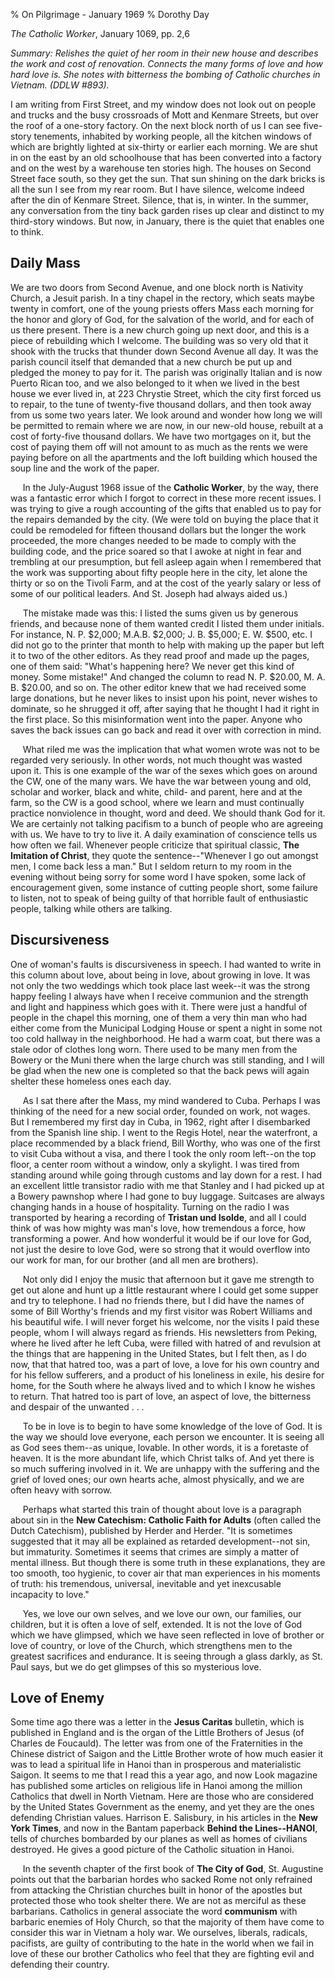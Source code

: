 % On Pilgrimage - January 1969
% Dorothy Day

*The Catholic Worker*, January 1069, pp. 2,6

*Summary: Relishes the quiet of her room in their new house and
describes the work and cost of renovation. Connects the many forms of
love and how hard love is. She notes with bitterness the bombing of
Catholic churches in Vietnam. (DDLW \#893).*

I am writing from First Street, and my window does not look out on
people and trucks and the busy crossroads of Mott and Kenmare Streets,
but over the roof of a one-story factory. On the next block north of us
I can see five-story tenements, inhabited by working people, all the
kitchen windows of which are brightly lighted at six-thirty or earlier
each morning. We are shut in on the east by an old schoolhouse that has
been converted into a factory and on the west by a warehouse ten stories
high. The houses on Second Street face south, so they get the sun. That
sun shining on the dark bricks is all the sun I see from my rear room.
But I have silence, welcome indeed after the din of Kenmare Street.
Silence, that is, in winter. In the summer, any conversation from the
tiny back garden rises up clear and distinct to my third-story windows.
But now, in January, there is the quiet that enables one to think.

Daily Mass
----------

We are two doors from Second Avenue, and one block north is Nativity
Church, a Jesuit parish. In a tiny chapel in the rectory, which seats
maybe twenty in comfort, one of the young priests offers Mass each
morning for the honor and glory of God, for the salvation of the world,
and for each of us there present. There is a new church going up next
door, and this is a piece of rebuilding which I welcome. The building
was so very old that it shook with the trucks that thunder down Second
Avenue all day. It was the parish council itself that demanded that a
new church be put up and pledged the money to pay for it. The parish was
originally Italian and is now Puerto Rican too, and we also belonged to
it when we lived in the best house we ever lived in, at 223 Chrystie
Street, which the city first forced us to repair, to the tune of
twenty-five thousand dollars, and then took away from us some two years
later. We look around and wonder how long we will be permitted to remain
where we are now, in our new-old house, rebuilt at a cost of forty-five
thousand dollars. We have two mortgages on it, but the cost of paying
them off will not amount to as much as the rents we were paying before
on all the apartments and the loft building which housed the soup line
and the work of the paper.

     In the July-August 1968 issue of the **Catholic Worker**, by the
way, there was a fantastic error which I forgot to correct in these more
recent issues. I was trying to give a rough accounting of the gifts that
enabled us to pay for the repairs demanded by the city. (We were told on
buying the place that it could be remodeled for fifteen thousand dollars
but the longer the work proceeded, the more changes needed to be made to
comply with the building code, and the price soared so that I awoke at
night in fear and trembling at our presumption, but fell asleep again
when I remembered that the work was supporting about fifty people here
in the city, let alone the thirty or so on the Tivoli Farm, and at the
cost of the yearly salary or less of some of our political leaders. And
St. Joseph had always aided us.)

     The mistake made was this: I listed the sums given us by generous
friends, and because none of them wanted credit I listed them under
initials. For instance, N. P. \$2,000; M.A.B. \$2,000; J. B. \$5,000; E.
W. \$500, etc. I did not go to the printer that month to help with
making up the paper but left it to two of the other editors. As they
read proof and made up the pages, one of them said: "What's happening
here? We never get this kind of money. Some mistake!" And changed the
column to read N. P. \$20.00, M. A. B. \$20.00, and so on. The other
editor knew that we had received some large donations, but he never
likes to insist upon his point, never wishes to dominate, so he shrugged
it off, after saying that he thought I had it right in the first place.
So this misinformation went into the paper. Anyone who saves the back
issues can go back and read it over with correction in mind.

     What riled me was the implication that what women wrote was not to
be regarded very seriously. In other words, not much thought was wasted
upon it. This is one example of the war of the sexes which goes on
around the CW, one of the many wars. We have the war between young and
old, scholar and worker, black and white, child- and parent, here and at
the farm, so the CW is a good school, where we learn and must
continually practice nonviolence in thought, word and deed. We should
thank God for it. We are certainly not talking pacifism to a bunch of
people who are agreeing with us. We have to try to live it. A daily
examination of conscience tells us how often we fail. Whenever people
criticize that spiritual classic, **The Imitation of Christ**, they
quote the sentence--"Whenever I go out amongst men, I come back less a
man." But I seldom return to my room in the evening without being sorry
for some word I have spoken, some lack of encouragement given, some
instance of cutting people short, some failure to listen, not to speak
of being guilty of that horrible fault of enthusiastic people, talking
while others are talking.

Discursiveness
---

One of woman's faults is discursiveness in speech. I had wanted to write
in this column about love, about being in love, about growing in love.
It was not only the two weddings which took place last week--it was the
strong happy feeling I always have when I receive communion and the
strength and light and happiness which goes with it. There were just a
handful of people in the chapel this morning, one of them a very thin
man who had either come from the Municipal Lodging House or spent a
night in some not too cold hallway in the neighborhood. He had a warm
coat, but there was a stale odor of clothes long worn. There used to be
many men from the Bowery or the Muni there when the large church was
still standing, and I will be glad when the new one is completed so that
the back pews will again shelter these homeless ones each day.

     As I sat there after the Mass, my mind wandered to Cuba. Perhaps I
was thinking of the need for a new social order, founded on work, not
wages. But I remembered my first day in Cuba, in 1962, right after I
disembarked from the Spanish line ship. I went to the Regis Hotel, near
the waterfront, a place recommended by a black friend, Bill Worthy, who
was one of the first to visit Cuba without a visa, and there I took the
only room left--on the top floor, a center room without a window, only a
skylight. I was tired from standing around while going through customs
and lay down for a rest. I had an excellent little transistor radio with
me that Stanley and I had picked up at a Bowery pawnshop where I had
gone to buy luggage. Suitcases are always changing hands in a house of
hospitality. Turning on the radio I was transported by hearing a
recording of **Tristan und Isolde**, and all I could think of was how
mighty was man's love, how tremendous a force, how transforming a power.
And how wonderful it would be if our love for God, not just the desire
to love God, were so strong that it would overflow into our work for
man, for our brother (and all men are brothers).

     Not only did I enjoy the music that afternoon but it gave me
strength to get out alone and hunt up a little restaurant where I could
get some supper and try to telephone. I had no friends there, but I did
have the names of some of Bill Worthy's friends and my first visitor was
Robert Williams and his beautiful wife. I will never forget his welcome,
nor the visits I paid these people, whom I will always regard as
friends. His newsletters from Peking, where he lived after he left Cuba,
were filled with hatred of and revulsion at the things that are
happening in the United States, but I felt then, as I do now, that that
hatred too, was a part of love, a love for his own country and for his
fellow sufferers, and a product of his loneliness in exile, his desire
for home, for the South where he always lived and to which I know he
wishes to return. That hatred too is part of love, an aspect of love,
the bitterness and despair of the unwanted . . .

     To be in love is to begin to have some knowledge of the love of
God. It is the way we should love everyone, each person we encounter. It
is seeing all as God sees them--as unique, lovable. In other words, it
is a foretaste of heaven. It is the more abundant life, which Christ
talks of. And yet there is so much suffering involved in it. We are
unhappy with the suffering and the grief of loved ones; our own hearts
ache, almost physically, and we are often heavy with sorrow.

     Perhaps what started this train of thought about love is a
paragraph about sin in the **New Catechism: Catholic Faith for Adults**
(often called the Dutch Catechism), published by Herder and Herder. "It
is sometimes suggested that it may all be explained as retarded
development--not sin, but immaturity. Sometimes it seems that crimes are
simply a matter of mental illness. But though there is some truth in
these explanations, they are too smooth, too hygienic, to cover air that
man experiences in his moments of truth: his tremendous, universal,
inevitable and yet inexcusable incapacity to love."

     Yes, we love our own selves, and we love our own, our families, our
children, but it is often a love of self, extended. It is not the love
of God which we have glimpsed, which we have seen reflected in love of
brother or love of country, or love of the Church, which strengthens men
to the greatest sacrifices and endurance. It is seeing through a glass
darkly, as St. Paul says, but we do get glimpses of this so mysterious
love.

Love of Enemy
-------------

Some time ago there was a letter in the **Jesus Caritas** bulletin,
which is published in England and is the organ of the Little Brothers of
Jesus (of Charles de Foucauld). The letter was from one of the
Fraternities in the Chinese district of Saigon and the Little Brother
wrote of how much easier it was to lead a spiritual life in Hanoi than
in prosperous and materialistic Saigon. It seems to me that I read this
a year ago, and now Look magazine has published some articles on
religious life in Hanoi among the million Catholics that dwell in North
Vietnam. Here are those who are considered by the United States
Government as the enemy, and yet they are the ones defending Christian
values. Harrison E. Salisbury, in his articles in the **New York
Times**, and now in the Bantam paperback **Behind the Lines--HANOI**,
tells of churches bombarded by our planes as well as homes of civilians
destroyed. He gives a good picture of the Catholic situation in Hanoi.

     In the seventh chapter of the first book of **The City of God**,
St. Augustine points out that the barbarian hordes who sacked Rome not
only refrained from attacking the Christian churches built in honor of
the apostles but protected those who took shelter there. We are not as
merciful as these barbarians. Catholics in general associate the word
**communism** with barbaric enemies of Holy Church, so that the majority
of them have come to consider this war in Vietnam a holy war. We
ourselves, liberals, radicals, pacifists, are guilty of contributing to
the hate in the world when we fail in love of these our brother
Catholics who feel that they are fighting evil and defending their
country.
